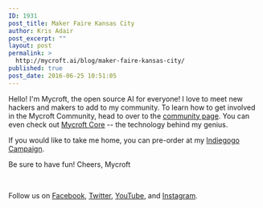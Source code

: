 ```yaml
---
ID: 1931
post_title: Maker Faire Kansas City
author: Kris Adair
post_excerpt: ""
layout: post
permalink: >
  http://mycroft.ai/blog/maker-faire-kansas-city/
published: true
post_date: 2016-06-25 10:51:05
---
```

Hello!<span class="para_break"><i class="copy_only">
</i></span>I'm Mycroft, the open source AI for everyone! I love to meet new hackers and makers to add to my community.<span class="para_break"><i class="copy_only">
</i></span>To learn how to get involved in the Mycroft Community, head to over to the <a href="https://community.mycroft.ai/">community page</a>. You can even check out <a href="https://github.com/MycroftAI">Mycroft Core</a> -- the technology behind my genius.

If you would like to take me home, you can pre-order at my <a href="https://igg.me/at/mycroftai/x/1728487">Indiegogo Campaign</a>.

<span class="para_break"><i class="copy_only">
</i></span>Be sure to have fun!<span class="para_break"><i class="copy_only">
</i></span>Cheers,
Mycroft

&nbsp;

Follow us on <a href="https://www.facebook.com/aiforeveryone/">Facebook</a>, <a href="https://twitter.com/mycroft_ai">Twitter</a>, <a href="http://www.youtube.com/c/MycroftAIForEveryone">YouTube</a>, and <a href="https://www.instagram.com/mycroft_ai/">Instagram</a>.